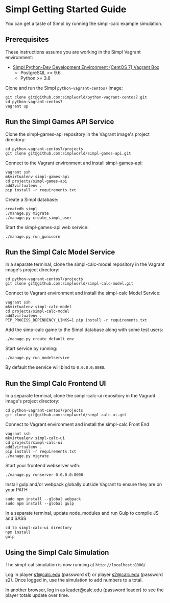 # Simpl Getting Started Guide

You can get a taste of Simpl by running the simpl-calc example simulation.

## Prerequisites

These instructions assume you are working in the Simpl Vagrant environment:

* [Simpl Python-Dev Development Environment (CentOS 7) Vagrant Box](https://github.com/simplworld/python-vagrant-centos7)
	* PostgreSQL >= 9.6
	* Python >= 3.6

Clone and run the Simpl `python-vagrant-centos7` image:

```
git clone git@github.com:simplworld/python-vagrant-centos7.git
cd python-vagrant-centos7
vagrant up
```


## Run the Simpl Games API Service

Clone the simpl-games-api repository in the Vagrant image's project directory:

```
cd python-vagrant-centos7/projects
git clone git@github.com:simplworld/simpl-games-api.git
```

Connect to the Vagrant environment and install simpl-games-api:

```
vagrant ssh
mkvirtualenv simpl-games-api
cd projects/simpl-games-api
add2virtualenv .
pip install -r requirements.txt
```

Create a Simpl database:

```
createdb simpl
./manage.py migrate
./manage.py create_simpl_user
```

Start the simpl-games-api web service:

```
./manage.py run_gunicorn
```


## Run the Simpl Calc Model Service

In a separate terminal, clone the simpl-calc-model repository in the Vagrant image's project directory:

```
cd python-vagrant-centos7/projects
git clone git@github.com:simplworld/simpl-calc-model.git
```

Connect to Vagrant environment and install the simpl-calc Model Service:

```
vagrant ssh
mkvirtualenv simpl-calc-model
cd projects/simpl-calc-model
add2virtualenv .
PIP_PROCESS_DEPENDENCY_LINKS=1 pip install -r requirements.txt
```

Add the simp-calc game to the Simpl database along with some test users:

```
./manage.py create_default_env
```

Start service by running:

```
./manage.py run_modelservice
```

By default the service will bind to `0.0.0.0:8080`.


## Run the Simpl Calc Frontend UI

In a separate terminal, clone the simpl-calc-ui repository in the Vagrant image's project directory:

```
cd python-vagrant-centos7/projects
git clone git@github.com:simplworld/simpl-calc-ui.git
```

Connect to Vagrant environment and install the simpl-calc Front End

```
vagrant ssh
mkvirtualenv simpl-calc-ui
cd projects/simpl-calc-ui
add2virtualenv .
pip install -r requirements.txt
./manage.py migrate
```

Start your frontend webserver with:

```
./manage.py runserver 0.0.0.0:8000
```

Install gulp and/or webpack globally outside Vagrant to ensure they are on your PATH

```
sudo npm install --global webpack
sudo npm install --global gulp
```

In a separate terminal, update node_modules and run Gulp to compile JS and SASS

```
cd to simpl-calc-ui directory
npm install
gulp
```

## Using the Simpl Calc Simulation

The simpl-cal simulation is now running at `http://localhost:8000/`

Log in player s1@calc.edu (password s1) or player s2@calc.edu (password s2). Once logged in, use the simulation to add numbers to a total.

In another browser, log in as leader@calc.edu (password leader) to see the player totals update over time.